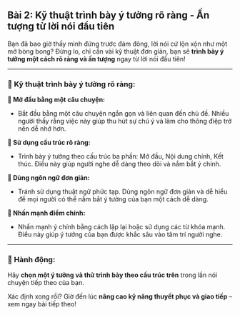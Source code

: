## Bài 2: Kỹ thuật trình bày ý tưởng rõ ràng - Ấn tượng từ lời nói đầu tiên  

Bạn đã bao giờ thấy mình đứng trước đám đông, lời nói cứ lộn xộn như một mớ bòng bong? Đừng lo, chỉ cần vài kỹ thuật đơn giản, bạn sẽ **trình bày ý tưởng một cách rõ ràng và ấn tượng** ngay từ lời nói đầu tiên!  

---

### 📌 Kỹ thuật trình bày ý tưởng rõ ràng:  

**🔹 Mở đầu bằng một câu chuyện:**
- Bắt đầu bằng một câu chuyện ngắn gọn và liên quan đến chủ đề. Nhiều người thấy rằng việc này giúp thu hút sự chú ý và làm cho thông điệp trở nên dễ nhớ hơn.  

**🔹 Sử dụng cấu trúc rõ ràng:**
- Trình bày ý tưởng theo cấu trúc ba phần: Mở đầu, Nội dung chính, Kết thúc. Điều này giúp người nghe dễ dàng theo dõi và nắm bắt ý chính.  

**🔹 Dùng ngôn ngữ đơn giản:**
- Tránh sử dụng thuật ngữ phức tạp. Dùng ngôn ngữ đơn giản và dễ hiểu để mọi người có thể nắm bắt ý tưởng của bạn một cách dễ dàng.  

**🔹 Nhấn mạnh điểm chính:**
- Nhấn mạnh ý chính bằng cách lặp lại hoặc sử dụng các từ khóa mạnh. Điều này giúp ý tưởng của bạn được khắc sâu vào tâm trí người nghe.  

---

### 🚀 Hành động:  

Hãy **chọn một ý tưởng và thử trình bày theo cấu trúc trên** trong lần nói chuyện tiếp theo của bạn.  

Xác định xong rồi? Giờ đến lúc **nâng cao kỹ năng thuyết phục và giao tiếp** – xem ngay bài tiếp theo!  